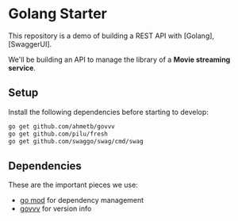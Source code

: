 # Golang Starter

This repository is a demo of building a REST API with [Golang], [SwaggerUI].

We'll be building an API to manage the library of a **Movie streaming service**.

## Setup

Install the following dependencies before starting to develop:

```sh
go get github.com/ahmetb/govvv
go get github.com/pilu/fresh
go get github.com/swaggo/swag/cmd/swag
```
## Dependencies

These are the important pieces we use:

* [go mod] for dependency management
* [govvv] for version info


[go mod]: https://blog.golang.org/using-go-modules
[govvv]: https://github.com/ahmetb/govvv
